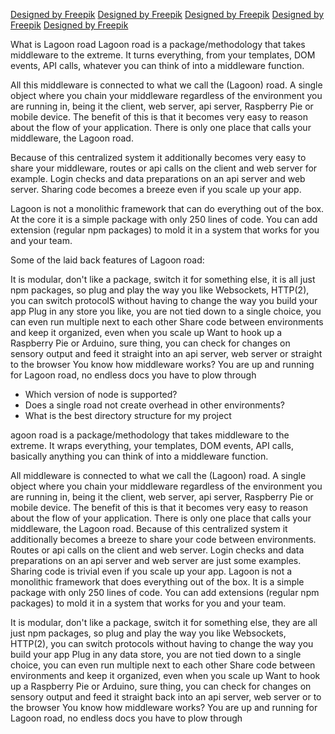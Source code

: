 <a href="http://www.freepik.com/free-vector/beach-in-a-top-view-background_888945.htm">Designed by Freepik</a>
<a href='http://www.freepik.com/free-vector/collection-with-flat-summer-fruit_870523.htm'>Designed by Freepik</a>
<a href="http://www.freepik.com/free-vector/grunge-brushes_1051421.htm">Designed by Freepik</a>
<a href="http://www.freepik.com/free-vector/paint-stains-template_712917.htm">Designed by Freepik</a>
<a href="http://www.freepik.com/free-vector/swimming-pool-in-a-top-view-with-deck-chairs_889318.htm">Designed by Freepik</a>

What is Lagoon road
Lagoon road is a package/methodology that takes middleware to the extreme. It turns everything, from your templates, DOM events, API calls, whatever you can think of into a middleware function.

All this middleware is connected to what we call the (Lagoon) road. A single object where you chain your middleware regardless of the environment you are running in, being it the client, web server, api server, Raspberry Pie or mobile device. The benefit of this is that it becomes very easy to reason about the flow of your application. There is only one place that calls your middleware, the Lagoon road.

Because of this centralized system it additionally becomes very easy to share your middleware, routes or api calls on the client and web server for example. Login checks and data preparations on an api server and web server. Sharing code becomes a breeze even if you scale up your app.

Lagoon is not a monolithic framework that can do everything out of the box. At the core it is a simple package with only 250 lines of code. You can add extension (regular npm packages) to mold it in a system that works for you and your team.

Some of the laid back features of Lagoon road:

It is modular, don't like a package, switch it for something else, it is all just npm packages, so plug and play the way you like
Websockets, HTTP(2), you can switch protocolS without having to change the way you build your app
Plug in any store you like, you are not tied down to a single choice, you can even run multiple next to each other
Share code between environments and keep it organized, even when you scale up
Want to hook up a Raspberry Pie or Arduino, sure thing, you can check for changes on sensory output and feed it straight into an api server, web server or straight to the browser
You know how middleware works? You are up and running for Lagoon road, no endless docs you have to plow through

- Which version of node is supported?
- Does a single road not create overhead in other environments?
- What is the best directory structure for my project




agoon road is a package/methodology that takes middleware to the extreme. It wraps everything, your templates, DOM events, API calls, basically anything you can think of into a middleware function.

All middleware is connected to what we call the (Lagoon) road. A single object where you chain your middleware regardless of the environment you are running in, being it the client, web server, api server, Raspberry Pie or mobile device. The benefit of this is that it becomes very easy to reason about the flow of your application. There is only one place that calls your middleware, the Lagoon road.
Because of this centralized system it additionally becomes a breeze to share your code between environments. Routes or api calls on the client and web server. Login checks and data preparations on an api server and web server are just some examples. Sharing code is trivial even if you scale up your app.
Lagoon is not a monolithic framework that does everything out of the box. It is a simple package with only 250 lines of code. You can add extensions (regular npm packages) to mold it in a system that works for you and your team.

It is modular, don't like a package, switch it for something else, they are all just npm packages, so plug and play the way you like
Websockets, HTTP(2), you can switch protocols without having to change the way you build your app
Plug in any data store, you are not tied down to a single choice, you can even run multiple next to each other
Share code between environments and keep it organized, even when you scale up
Want to hook up a Raspberry Pie or Arduino, sure thing, you can check for changes on sensory output and feed it straight back into an api server, web server or to the browser
You know how middleware works? You are up and running for Lagoon road, no endless docs you have to plow through
